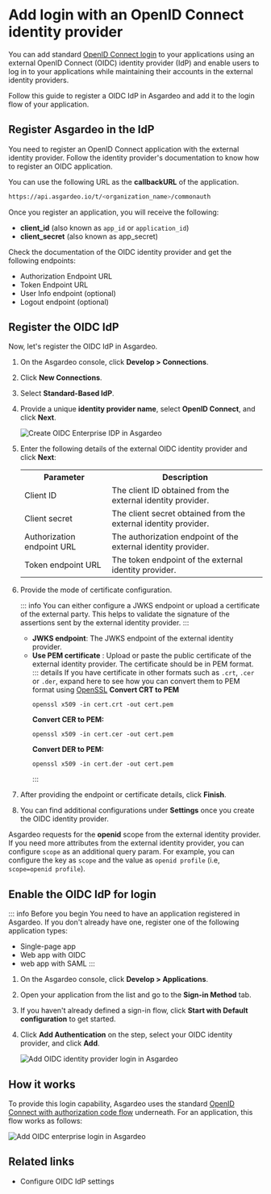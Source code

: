 # Add login with an OpenID Connect identity provider

You can add standard [OpenID Connect login](https://openid.net/specs/openid-connect-core-1_0.html#) to your applications using an external OpenID Connect (OIDC) identity provider (IdP) and enable users to log in to your applications while maintaining their accounts in the external identity providers.

Follow this guide to register a OIDC IdP in Asgardeo and add it to the login flow of your application.

## Register Asgardeo in the IdP

You need to register an OpenID Connect application with the external identity provider. Follow the identity provider's documentation to know how to register an OIDC application.

You can use the following URL as the **callbackURL** of the application. 

```bash no-line-numbers
https://api.asgardeo.io/t/<organization_name>/commonauth
```
Once you register an application, you will receive the following:

- **client_id** (also known as `app_id` or `application_id`)
- **client_secret** (also known as app_secret)

Check the documentation of the OIDC identity provider and get the following endpoints:

- Authorization Endpoint URL
- Token Endpoint URL
- User Info endpoint (optional)
- Logout endpoint (optional)

## Register the OIDC IdP

Now, let's register the OIDC IdP in Asgardeo.

1. On the Asgardeo console, click **Develop > Connections**.
2. Click **New Connections**.
3. Select **Standard-Based IdP**.
4. Provide a unique **identity provider name**, select **OpenID Connect**, and click **Next**.

   <img :src="$withBase('/assets/img/guides/idp/oidc-enterprise-idp/create-oidc-enterprise-idp-wizard.png')" alt="Create OIDC Enterprise IDP in Asgardeo"> 

5. Enter the following details of the external OIDC identity provider and click **Next**:    

    <table>
        <tr>
            <th>Parameter</th>
            <th>Description</th>
        </tr>
        <tr>
            <td>Client ID</td>
            <td>The client ID obtained from the external identity provider.</td>
        </tr>
        <tr>
            <td>Client secret</td>
            <td>The client secret obtained from the external identity provider.</td>
        </tr>
        <tr>
            <td>Authorization endpoint URL</td>
            <td>The authorization endpoint of the external identity provider.</td>
        </tr>
        <tr>
            <td>Token endpoint URL</td>
            <td>The token endpoint of the external identity provider.</td>
        </tr>
    </table>

6. Provide the mode of certificate configuration.
    
    ::: info
    You can either configure a JWKS endpoint or upload a certificate of the external party. This helps to validate the signature of the assertions sent by the external identity provider.
    :::

    -  **JWKS endpoint**: The JWKS endpoint of the external identity provider.
    -  **Use PEM certificate** : Upload or paste the public certificate of the external identity provider. The certificate should be in PEM format.  
        ::: details If you have certificate in other formats such as `.crt`, `.cer` or `.der`, expand here to see how you can convert them to PEM format using <a href="https://www.openssl.org/" target="_blank">OpenSSL</a>
         **Convert CRT to PEM**
         ``` no-line-numbers
         openssl x509 -in cert.crt -out cert.pem
         ``` 
        **Convert CER to PEM:**
         ``` no-line-numbers
         openssl x509 -in cert.cer -out cert.pem
         ```  
        **Convert DER to PEM:**
          ``` no-line-numbers
          openssl x509 -in cert.der -out cert.pem
         ```
        :::     

7. After providing the endpoint or certificate details, click **Finish**.
8. You can find <a :href="$withBase('/references/idp-settings/oidc-settings-for-idp/#additional-settings')">additional configurations</a> under **Settings** once you create the OIDC identity provider.

Asgardeo requests for the **openid** scope from the external identity provider. If you need more attributes from the external identity provider, you can configure `scope` as an <a :href="$withBase('/references/idp-settings/oidc-settings-for-idp/#additional-query-parameters')">additional query param</a>.   For example, you can configure the key as `scope` and the value as `openid profile` (i.e, `scope=openid profile`).
      
## Enable the OIDC IdP for login

::: info Before you begin
You need to have an application registered in Asgardeo. If you don't already have one, register one of the following application types:

-   <a :href="$withBase('/guides/applications/register-single-page-app/')">Single-page app</a>
-   <a :href="$withBase('/guides/applications/register-oidc-web-app/')">Web app with OIDC</a>
-   <a :href="$withBase('/guides/applications/register-saml-web-app/')">web app with SAML</a>
:::

1. On the Asgardeo console, click **Develop > Applications**.
2. Open your application from the list and go to the **Sign-in Method** tab.
3. If you haven't already defined a sign-in flow, click **Start with Default configuration** to get started.
4. Click **Add Authentication** on the step, select your OIDC identity provider, and click **Add**.

    <img :src="$withBase('/assets/img/guides/idp/oidc-enterprise-idp/enable-oidc-enterprise-login-with-basic.png')" alt="Add OIDC identity provider login in Asgardeo">

## How it works

To provide this login capability, Asgardeo uses the standard [OpenID Connect with authorization code flow](https://openid.net/specs/openid-connect-core-1_0.html#CodeFlowSteps) underneath. For an application, this flow works as follows:

<img class="borderless-img" :src="$withBase('/assets/img/guides/idp/oidc-enterprise-idp/oidc-enterprise-login-flow.png')" alt="Add OIDC enterprise login in Asgardeo">

## Related links

- <a :href="$withBase('/references/idp-settings/oidc-settings-for-idp/')">Configure OIDC IdP settings</a>

